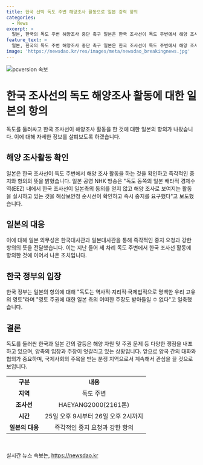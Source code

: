 ```yaml
---
title: 한국 선박 독도 주변 해양조사 활동으로 일본 강력 항의
categories:
  - News
excerpt: >
  일본, 한국의 독도 주변 해양조사 중단 촉구 일본은 한국 조사선이 독도 주변에서 해양 조사 활동을 하는 것을 확인하고, 즉각 중지와 항의를 표명했다. 일본 NHK 방송은 한국 조사선이 일본측 동의 없이 일본 배타적 경제수역(EEZ) 내에서 활동한 것을 보도하며, 일본은 한국에 중단을 요구했다. 이에 한국 정부는 독도는 우리 고유의 영토이며, 일본의 주장을 받아들일 수 없다고 답변했다.
feature_text: >
  일본, 한국의 독도 주변 해양조사 중단 촉구 일본은 한국 조사선이 독도 주변에서 해양 조사 활동을 하는 것을 확인하고, 즉각 중지와 항의를 표명했다. 일본 NHK 방송은 한국 조사선이 일본측 동의 없이 일본 배타적 경제수역(EEZ) 내에서 활동한 것을 보도하며, 일본은 한국에 중단을 요구했다. 이에 한국 정부는 독도는 우리 고유의 영토이며, 일본의 주장을 받아들일 수 없다고 답변했다.
image: 'https://newsdao.kr/res/images/meta/newsdao_breakingnews.jpg'
---
```


<p><img src="https://newsdao.kr/res/images/meta/newsdao_breakingnews.jpg" alt="pcversion 속보" /></p>

<h1>한국 조사선의 독도 해양조사 활동에 대한 일본의 항의</h1>

<p>독도를 둘러싸고 한국 조사선이 해양조사 활동을 한 것에 대한 일본의 항의가 나왔습니다. 이에 대해 자세한 정보를 살펴보도록 하겠습니다.</p>

<h2 data-ke-size="size26">해양 조사활동 확인</h2>

<p data-ke-size="size16">일본은 한국 조사선이 독도 주변에서 해양 조사 활동을 하는 것을 확인하고 즉각적인 중지와 항의의 뜻을 밝혔습니다. 일본 공영 NHK 방송은 "독도 동쪽의 일본 배타적 경제수역(EEZ) 내에서 한국 조사선이 일본측의 동의를 얻지 않고 해양 조사로 보여지는 활동을 실시하고 있는 것을 해상보안청 순시선이 확인하고 즉시 중지를 요구했다"고 보도했습니다.</p>

<h2 data-ke-size="size26">일본의 대응</h2>

<p data-ke-size="size16">이에 대해 일본 외무성은 한국대사관과 일본대사관을 통해 즉각적인 중지 요청과 강한 항의의 뜻을 전달했습니다. 이는 지난 들어 세 차례 독도 주변에서 한국 조사선 활동에 항의한 것에 이어서 나온 조치입니다.</p>

<h2 data-ke-size="size26">한국 정부의 입장</h2>

<p data-ke-size="size16">한국 정부는 일본의 항의에 대해 "독도는 역사적·지리적·국제법적으로 명백한 우리 고유의 영토"라며 "영토 주권에 대한 일본 측의 어떠한 주장도 받아들일 수 없다"고 일축했습니다.</p>

<h2 data-ke-size="size26">결론</h2>

<p data-ke-size="size16">독도를 둘러싼 한국과 일본 간의 갈등은 해양 자원 및 주권 문제 등 다양한 쟁점을 내포하고 있으며, 양측의 입장과 주장이 엇갈리고 있는 상황입니다. 앞으로 양국 간의 대화와 협의가 중요하며, 국제사회의 주목을 받는 분쟁 지역으로서 계속해서 관심을 끌 것으로 보입니다.</p>

<table>
  <tr>
    <td style="text-align: center; height: 17px;"><b>구분</b></td>
    <td style="text-align: center; height: 17px;"><b>내용</b></td>
  </tr>
  <tr>
    <td style="text-align: center; height: 17px;"><b>지역</b></td>
    <td style="text-align: center; height: 17px;">독도 주변</td>
  </tr>
  <tr>
    <td style="text-align: center; height: 17px;"><b>조사선</b></td>
    <td style="text-align: center; height: 17px;">HAEYANG2000(2161톤)</td>
  </tr>
  <tr>
    <td style="text-align: center; height: 17px;"><b>시간</b></td>
    <td style="text-align: center; height: 17px;">25일 오후 9시부터 26일 오후 2시까지</td>
  </tr>
  <tr>
    <td style="text-align: center; height: 17px;"><b>일본의 대응</b></td>
    <td style="text-align: center; height: 17px;">즉각적인 중지 요청과 강한 항의</td>
  </tr>
</table>

<p data-ke-size="size16">&nbsp;</p>
실시간 뉴스 속보는, <a href="https://newsdao.kr" rel="dofollow">https://newsdao.kr</a>


